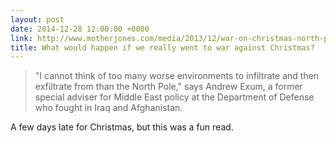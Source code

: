 ```yaml
---
layout: post
date: 2014-12-28 12:00:00 +0000
link: http://www.motherjones.com/media/2013/12/war-on-christmas-north-pole-invasion
title: What would happen if we really went to war against Christmas?
---
```


> "I cannot think of too many worse environments to infiltrate and then exfiltrate from than the North Pole," says Andrew Exum, a former special adviser for Middle East policy at the Department of Defense who fought in Iraq and Afghanistan.

A few days late for Christmas, but this was a fun read.